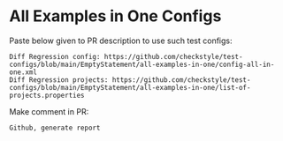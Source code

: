 # All Examples in One Configs
Paste below given to PR description to use such test configs:
```
Diff Regression config: https://github.com/checkstyle/test-configs/blob/main/EmptyStatement/all-examples-in-one/config-all-in-one.xml
Diff Regression projects: https://github.com/checkstyle/test-configs/blob/main/EmptyStatement/all-examples-in-one/list-of-projects.properties
```
Make comment in PR:
```
Github, generate report
```
